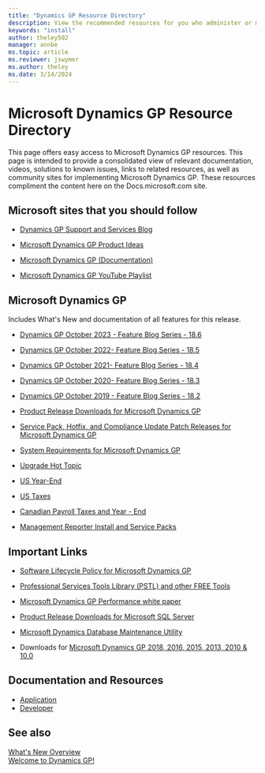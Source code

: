 ```yaml
---
title: "Dynamics GP Resource Directory"
description: View the recommended resources for you who administer or manage Dynamics GP.
keywords: "install"
author: theley502
manager: annbe
ms.topic: article
ms.reviewer: jswymer
ms.author: theley
ms.date: 3/14/2024
---
```

# Microsoft Dynamics GP Resource Directory

This page offers easy access to Microsoft Dynamics GP resources. This page is intended to provide a consolidated view of relevant documentation, videos, solutions to known issues, links to related resources, as well as community sites for implementing Microsoft Dynamics GP. These resources compliment the content here on the Docs.microsoft.com site.

## Microsoft sites that you should follow

- [Dynamics GP Support and Services Blog](https://community.dynamics.com/gp/b/dynamicsgp)  

<!-- [Dynamics GP Developer Blog](https://msdn.microsoft.com/library/aa496082.aspx)
- [Dynamics Financial Reporting - Management Reporter](https://blogs.msdn.com/b/dynamics_financial_reporting/)-->

- [Microsoft Dynamics GP Product Ideas](https://experience.dynamics.com/ideas/categories/?forum=771cc5ac-c117-e811-8105-3863bb2e0320&forumName=Dynamics%20GP)

- [Microsoft Dynamics GP (Documentation)](index.md)

- [Microsoft Dynamics GP YouTube Playlist](https://www.youtube.com/playlist?list=PLFSag4twLTk_9TB90pvujqkFmp7uc1UAt) 

## Microsoft Dynamics GP

  Includes What's New and documentation of all features for this release. 

- [Dynamics GP October 2023 - Feature Blog Series - 18.6](https://community.dynamics.com/blogs/post/?postid=50cc4ae5-d25e-ee11-a81c-00224852432e)
  
- [Dynamics GP October 2022- Feature Blog Series - 18.5](https://community.dynamics.com/gp/b/dynamicsgp/posts/microsoft-dynamics-gp-october-2022---feature-blog-series-schedule)

- [Dynamics GP October 2021- Feature Blog Series - 18.4](https://community.dynamics.com/gp/b/dynamicsgp/posts/microsoft-dynamics-gp-2021-new-feature-blog-series-schedule)

- [Dynamics GP October 2020- Feature Blog Series - 18.3](https://community.dynamics.com/gp/b/dynamicsgp/posts/microsoft-dynamics-gp-2020-new-feature-blog-series-schedule-410418203)
 
- [Dynamics GP October 2019 - Feature Blog Series - 18.2](https://community.dynamics.com/gp/b/dynamicsgp/posts/microsoft-dynamics-gp-2018-r3-new-feature-blog-series-schedule)

 
- [Product Release Downloads for Microsoft Dynamics GP](/dynamics/s-e/gp/MDGP2018_Release_Download_378)

- [Service Pack, Hotfix, and Compliance Update Patch Releases for Microsoft Dynamics GP](/dynamics/s-e/gp/MDGP2018_PatchReleases_377)

- [System Requirements for Microsoft Dynamics GP](/dynamics/s-e/gp/mdgp2018_system_requirements)

- [Upgrade Hot Topic](/dynamics/s-e/gp/hot_topic_mdgpupgrade_415)

- [US Year-End](/dynamics/s-e/gp/usgpye2018_396)

- [US Taxes](/dynamics/s-e/gp/tugp2018_391)

- [Canadian Payroll Taxes and Year - End](/dynamics/s-e/gp/cagptuye2018_285)

- [Management Reporter Install and Service Packs](/dynamics/s-e/mr/mroverview_435)


## Important Links

- [Software Lifecycle Policy for Microsoft Dynamics GP](terms/lifecycle.md)  

- [Professional Services Tools Library (PSTL) and other FREE Tools](/dynamics/s-e/gp/noam_pstl_delta)

- [Microsoft Dynamics GP Performance white paper](/dynamics/s-e/gp/mdgp2010_whitepaper_performance)

- [Product Release Downloads for Microsoft SQL Server](https://businesscenter.mbs.microsoft.com/#contentdetail/SQLdownloadOverview)

- [Microsoft Dynamics Database Maintenance Utility](https://mbs2.microsoft.com/fileexchange/?fileID=cde6687d-abb6-46bf-ae0f-6588838cb174)

- Downloads for [Microsoft Dynamics GP 2018, 2016, 2015, 2013, 2010 & 10.0](https://mbs2.microsoft.com/fileexchange/?fileID=7b89589c-da4b-4efd-bb2f-994605af7d67)

## Documentation and Resources

- [Application](/dynamics-gp/)
- [Developer](/previous-versions/dynamicsgp/developer/bb219081%28v=msdn.10%29)

## See also

[What's New Overview](whats-new/introduction.md)  
[Welcome to Dynamics GP!](index.md)  
